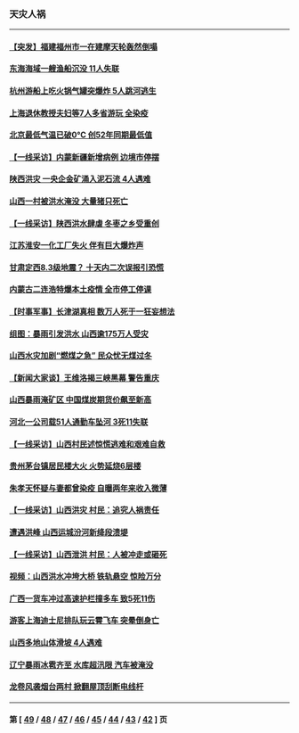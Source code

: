 ### 天灾人祸
---
#### [【突发】福建福州市一在建摩天轮轰然倒塌](../../pages/ncid280/n13312338.md) 
#### [东海海域一艘渔船沉没 11人失联](../../pages/ncid280/n13311929.md) 
#### [杭州游船上吃火锅气罐突爆炸 5人跳河逃生](../../pages/ncid280/n13311616.md) 
#### [上海退休教授夫妇等7人多省游玩 全染疫](../../pages/ncid280/n13311386.md) 
#### [北京最低气温已破0℃ 创52年同期最低值](../../pages/ncid280/n13310584.md) 
#### [【一线采访】内蒙新疆新增病例 边境市停摆](../../pages/ncid280/n13308527.md) 
#### [陕西洪灾 一央企金矿涌入泥石流 4人遇难](../../pages/ncid280/n13307291.md) 
#### [山西一村被洪水淹没 大量猪只死亡](../../pages/ncid280/n13306353.md) 
#### [【一线采访】陕西洪水肆虐 冬枣之乡受重创](../../pages/ncid280/n13303253.md) 
#### [江苏淮安一化工厂失火 伴有巨大爆炸声](../../pages/ncid280/n13303835.md) 
#### [甘肃定西8.3级地震？  十天内二次误报引恐慌](../../pages/ncid280/n13303335.md) 
#### [内蒙古二连浩特爆本土疫情 全市停工停课](../../pages/ncid280/n13303496.md) 
#### [【时事军事】长津湖真相 数万人死于一狂妄想法](../../pages/ncid280/n13297695.md) 
#### [组图：暴雨引发洪水 山西逾175万人受灾](../../pages/ncid280/n13298787.md) 
#### [山西水灾加剧“燃煤之急” 民众忧无煤过冬](../../pages/ncid280/n13297279.md) 
#### [【新闻大家谈】王维洛揭三峡黑幕 警告重庆](../../pages/ncid280/n13295751.md) 
#### [山西暴雨淹矿区 中国煤炭期货价飙至新高](../../pages/ncid280/n13296580.md) 
#### [河北一公司载51人通勤车坠河 3死11失联](../../pages/ncid280/n13296118.md) 
#### [【一线采访】山西村民述惊慌逃难和艰难自救](../../pages/ncid280/n13295127.md) 
#### [贵州茅台镇居民楼大火 火势延烧6层楼](../../pages/ncid280/n13292480.md) 
#### [朱孝天怀疑与妻都曾染疫 自曝两年来收入微薄](../../pages/ncid280/n13291633.md) 
#### [【一线采访】山西洪灾 村民：追究人祸责任](../../pages/ncid280/n13290462.md) 
#### [遭遇洪峰 山西运城汾河新绛段溃堤](../../pages/ncid280/n13290151.md) 
#### [【一线采访】山西泄洪 村民：人被冲走或砸死](../../pages/ncid280/n13288113.md) 
#### [视频：山西洪水冲垮大桥 铁轨悬空 惊险万分](../../pages/ncid280/n13287765.md) 
#### [广西一货车冲过高速护栏撞多车 致5死11伤](../../pages/ncid280/n13286966.md) 
#### [游客上海迪士尼排队玩云霄飞车 突晕倒身亡](../../pages/ncid280/n13285218.md) 
#### [山西多地山体滑坡 4人遇难](../../pages/ncid280/n13284764.md) 
#### [辽宁暴雨冰雹齐至 水库超汛限 汽车被淹没](../../pages/ncid280/n13282805.md) 
#### [龙卷风袭烟台两村 掀翻屋顶刮断电线杆](../../pages/ncid280/n13282520.md) 

---
#### 第 [ [49](./49.md) / [48](./48.md) / [47](./47.md) / [46](./46.md) / [45](./45.md) / [44](./44.md) / [43](./43.md) / [42](./42.md) ] 页
